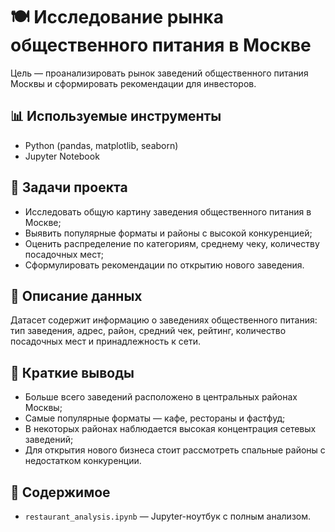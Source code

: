 # 🍽 Исследование рынка общественного питания в Москве

Цель — проанализировать рынок заведений общественного питания Москвы и сформировать рекомендации для инвесторов.

## 📊 Используемые инструменты

- Python (pandas, matplotlib, seaborn)
- Jupyter Notebook

## 📌 Задачи проекта

- Исследовать общую картину заведения общественного питания в Москве;
- Выявить популярные форматы и районы с высокой конкуренцией;
- Оценить распределение по категориям, среднему чеку, количеству посадочных мест;
- Сформулировать рекомендации по открытию нового заведения.

## 📄 Описание данных

Датасет содержит информацию о заведениях общественного питания: тип заведения, адрес, район, средний чек, рейтинг, количество посадочных мест и принадлежность к сети.

## 🧠 Краткие выводы

- Больше всего заведений расположено в центральных районах Москвы;
- Самые популярные форматы — кафе, рестораны и фастфуд;
- В некоторых районах наблюдается высокая концентрация сетевых заведений;
- Для открытия нового бизнеса стоит рассмотреть спальные районы с недостатком конкуренции.

## 📁 Содержимое

- `restaurant_analysis.ipynb` — Jupyter-ноутбук с полным анализом.
